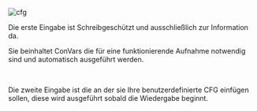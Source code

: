 ![cfg](/images/docs/movie/cfg-options.png)

Die erste Eingabe ist Schreibgeschützt und ausschließlich zur Information da.

Sie beinhaltet ConVars die für eine funktionierende Aufnahme notwendig sind und automatisch ausgeführt werden.

<br />

Die zweite Eingabe ist die an der sie Ihre benutzerdefinierte CFG einfügen sollen, diese wird ausgeführt sobald die Wiedergabe beginnt.

